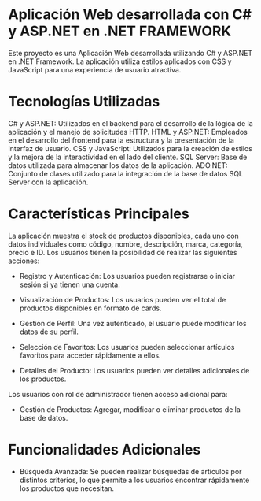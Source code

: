 # Aplicación Web desarrollada con C# y ASP.NET en .NET FRAMEWORK
Este proyecto es una Aplicación Web desarrollada utilizando C# y ASP.NET en .NET Framework. La aplicación utiliza estilos aplicados con CSS y JavaScript para una experiencia de usuario atractiva.

# Tecnologías Utilizadas
C# y ASP.NET: Utilizados en el backend para el desarrollo de la lógica de la aplicación y el manejo de solicitudes HTTP.
HTML y ASP.NET: Empleados en el desarrollo del frontend para la estructura y la presentación de la interfaz de usuario.
CSS y JavaScript: Utilizados para la creación de estilos y la mejora de la interactividad en el lado del cliente.
SQL Server: Base de datos utilizada para almacenar los datos de la aplicación.
ADO.NET: Conjunto de clases utilizado para la integración de la base de datos SQL Server con la aplicación.

# Características Principales
La aplicación muestra el stock de productos disponibles, cada uno con datos individuales como código, nombre, descripción, marca, categoría, precio e ID. Los usuarios tienen la posibilidad de realizar las siguientes acciones:

- Registro y Autenticación: Los usuarios pueden registrarse o iniciar sesión si ya tienen una cuenta.

- Visualización de Productos: Los usuarios pueden ver el total de productos disponibles en formato de cards.

- Gestión de Perfil: Una vez autenticado, el usuario puede modificar los datos de su perfil.

- Selección de Favoritos: Los usuarios pueden seleccionar artículos favoritos para acceder rápidamente a ellos.

- Detalles del Producto: Los usuarios pueden ver detalles adicionales de los productos.

Los usuarios con rol de administrador tienen acceso adicional para:

- Gestión de Productos: Agregar, modificar o eliminar productos de la base de datos.

# Funcionalidades Adicionales

- Búsqueda Avanzada: Se pueden realizar búsquedas de artículos por distintos criterios, lo que permite a los usuarios encontrar rápidamente los productos que necesitan.
